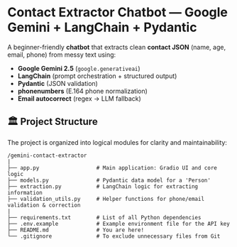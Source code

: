 # Contact Extractor Chatbot — Google Gemini + LangChain + Pydantic

A beginner-friendly **chatbot** that extracts clean **contact JSON** (name, age, email, phone) from messy text using:
- **Google Gemini 2.5** (`google.generativeai`)
- **LangChain** (prompt orchestration + structured output)
- **Pydantic** (JSON validation)
- **phonenumbers** (E.164 phone normalization)
- **Email autocorrect** (regex → LLM fallback)
## 🏛️ Project Structure

The project is organized into logical modules for clarity and maintainability:

```
/gemini-contact-extractor
|
├── app.py                  # Main application: Gradio UI and core logic
├── models.py               # Pydantic data model for a 'Person'
├── extraction.py           # LangChain logic for extracting information
├── validation_utils.py     # Helper functions for phone/email validation & correction
|
├── requirements.txt        # List of all Python dependencies
├── .env.example            # Example environment file for the API key
├── README.md               # You are here!
└── .gitignore              # To exclude unnecessary files from Git
```
